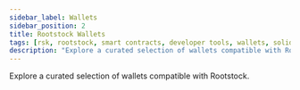 ```yaml
---
sidebar_label: Wallets
sidebar_position: 2
title: Rootstock Wallets
tags: [rsk, rootstock, smart contracts, developer tools, wallets, solidity]
description: "Explore a curated selection of wallets compatible with Rootstock"
---
```


Explore a curated selection of wallets compatible with Rootstock.

